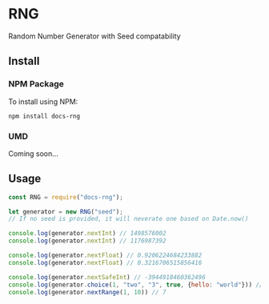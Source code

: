 # RNG
Random Number Generator with Seed compatability

## Install
### NPM Package
To install using NPM:

    npm install docs-rng

### UMD
Coming soon...

## Usage
```javascript
const RNG = require("docs-rng");

let generator = new RNG("seed");
// If no seed is provided, it will neverate one based on Date.now()

console.log(generator.nextInt) // 1498576002
console.log(generator.nextInt) // 1176987392

console.log(generator.nextFloat) // 0.9206224684233882
console.log(generator.nextFloat) // 0.3216706515856416

console.log(generator.nextSafeInt) // -3944918460362496
console.log(generator.choice(1, "two", "3", true, {hello: "world"})) // "3"
console.log(generator.nextRange(1, 10)) // 7
```